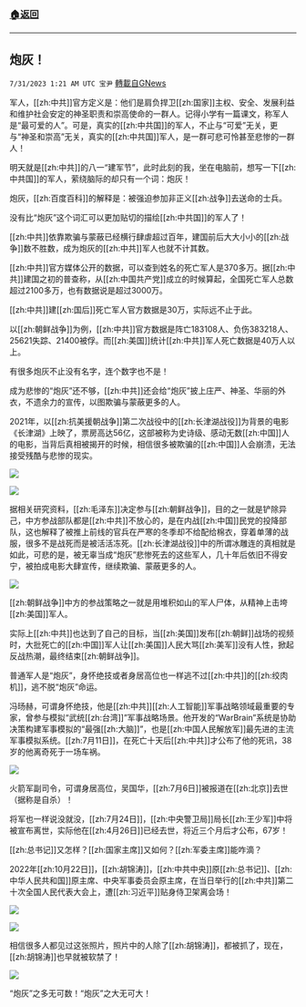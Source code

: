 ###  [:house:返回](README.md)
---


## 炮灰！
`7/31/2023 1:21 AM UTC 宝尹` [轉載自GNews](https://gnews.org/articles/1500131)

军人，[[zh:中共]]官方定义是：他们是肩负捍卫[[zh:国家]]主权、安全、发展利益和维护社会安定的神圣职责和崇高使命的一群人。记得小学有一篇课文，称军人是“最可爱的人”。可是，真实的[[zh:中共国]]的军人，不止与“可爱”无关，更与“神圣和崇高”无关，真实的[[zh:中共国]]军人，是一群可悲可怜甚至悲惨的一群人！

明天就是[[zh:中共]]的八一“建军节”，此时此刻的我，坐在电脑前，想写一下[[zh:中共国]]的军人，萦绕脑际的却只有一个词：炮灰！

炮灰，[[zh:百度百科]]的解释是：被强迫参加非正义[[zh:战争]]去送命的士兵。

没有比“炮灰”这个词汇可以更加贴切的描绘[[zh:中共国]]的军人了！

[[zh:中共]]依靠欺骗与蒙蔽已经横行肆虐超过百年，建国前后大大小小的[[zh:战争]]数不胜数，成为炮灰的[[zh:中共]]军人也就不计其数。

[[zh:中共]]官方媒体公开的数据，可以查到姓名的死亡军人是370多万。据[[zh:中共]]建国之初的普查称，从[[zh:中国共产党]]成立的时候算起，全国死亡军人总数超过2100多万，也有数据说是超过3000万。

[[zh:中共]]建[[zh:国后]]死亡军人官方数据是30万，实际远不止于此。

以[[zh:朝鲜战争]]为例，[[zh:中共]]官方数据是阵亡183108人、负伤383218人、25621失踪、21400被俘。而[[zh:美国]]统计[[zh:中共]]军人死亡数据是40万人以上。


有很多炮灰不止没有名字，连个数字也不是！

成为悲惨的“炮灰”还不够，[[zh:中共]]还会给“炮灰”披上庄严、神圣、华丽的外衣，不遗余力的宣传，以图欺骗与蒙蔽更多的人。

2021年，以[[zh:抗美援朝战争]]第二次战役中的[[zh:长津湖战役]]为背景的电影《长津湖》上映了，票房高达56亿，这部被称为史诗级、感动无数[[zh:中国]]人的电影，当背后真相被揭开的时候，相信很多被欺骗的[[zh:中国]]人会崩溃，无法接受残酷与悲惨的现实。

![](https://i.imgur.com/Ql5yWr5.jpg)

![](https://i.imgur.com/T4VoivY.jpg)

据相关研究资料，[[zh:毛泽东]]决定参与[[zh:朝鲜战争]]，目的之一就是铲除异己，中方参战部队都是[[zh:中共]]不放心的，是在内战[[zh:中国]]民党的投降部队，这也解释了被推上前线的官兵在严寒的冬季却不给配给棉衣，穿着单薄的战服，很多不是战死而是被活活冻死。[[zh:长津湖战役]]中的所谓冰雕连的真相就是如此，可悲的是，被无辜当成“炮灰”悲惨死去的这些军人，几十年后依旧不得安宁，被拍成电影大肆宣传，继续欺骗、蒙蔽更多的人。

![](https://i.imgur.com/p1jaZQs.jpg)

[[zh:朝鲜战争]]中方的参战策略之一就是用堆积如山的军人尸体，从精神上击垮[[zh:美国]]军人。

实际上[[zh:中共]]也达到了自己的目标，当[[zh:美国]]发布[[zh:朝鲜]]战场的视频时，大批死亡的[[zh:中国]]军人让[[zh:美国]]人民大骂[[zh:美军]]没有人性，掀起反战热潮，最终结束[[zh:朝鲜战争]]。

普通军人是“炮灰”，身怀绝技或者身居高位也一样逃不过[[zh:中共]]的[[zh:绞肉机]]，逃不脱“炮灰”命运。

冯旸赫，可谓身怀绝技，他是[[zh:中共]][[zh:人工智能]]军事战略领域最重要的专家，曾参与模拟“武统[[zh:台湾]]”军事战略场景。他开发的“WarBrain”系统是协助决策构建军事模拟的“最强[[zh:大脑]]”，也是[[zh:中国人民解放军]]最先进的主流军事模拟系统。[[zh:7月11日]]，在死亡十天后[[zh:中共]]才公布了他的死讯，38岁的他离奇死于一场车祸。

![](https://i.imgur.com/9WUTK2U.jpg)

火箭军副司令，可谓身居高位，吴国华，[[zh:7月6日]]被报道在[[zh:北京]]去世（据称是自杀）！

将军也一样说没就没，[[zh:7月24日]]，[[zh:中央警卫局]]局长[[zh:王少军]]中将被宣布离世，实际他在[[zh:4月26日]]已经去世，将近三个月后才公布，67岁！

[[zh:总书记]]又怎样？[[zh:国家主席]]又如何？[[zh:军委主席]]能咋滴？

2022年[[zh:10月22日]]，[[zh:胡锦涛]]，[[zh:中共中央]]原[[zh:总书记]]、[[zh:中华人民共和国]]原主席、中央军事委员会原主席，在当日举行的[[zh:中共]]第二十次全国人民代表大会上，遭[[zh:习近平]]贴身侍卫架离会场！

![](https://i.imgur.com/vPYjMmF.jpg)


![](https://i.imgur.com/f8vpoQ3.png)

相信很多人都见过这张照片，照片中的人除了[[zh:胡锦涛]]，都被抓了，现在，[[zh:胡锦涛]]也早就被软禁了！


![](https://i.imgur.com/VvJ5Ka8.jpg)


“炮灰”之多无可数！“炮灰”之大无可大！
